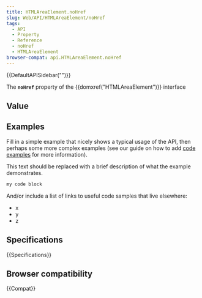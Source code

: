 ```yaml
---
title: HTMLAreaElement.noHref
slug: Web/API/HTMLAreaElement/noHref
tags:
  - API
  - Property
  - Reference
  - noHref
  - HTMLAreaElement
browser-compat: api.HTMLAreaElement.noHref
---
```

{{DefaultAPISidebar("")}}

The **`noHref`** property of the {{domxref("HTMLAreaElement")}} interface 

## Value



## Examples

Fill in a simple example that nicely shows a typical usage of the API, then perhaps some more complex examples (see our guide on how to add [code examples](/en-US/docs/MDN/Contribute/Structures/Code_examples) for more information).

This text should be replaced with a brief description of what the example demonstrates.

```js
my code block
```

And/or include a list of links to useful code samples that live elsewhere:

*   x
*   y
*   z

## Specifications

{{Specifications}}

## Browser compatibility

{{Compat}}


